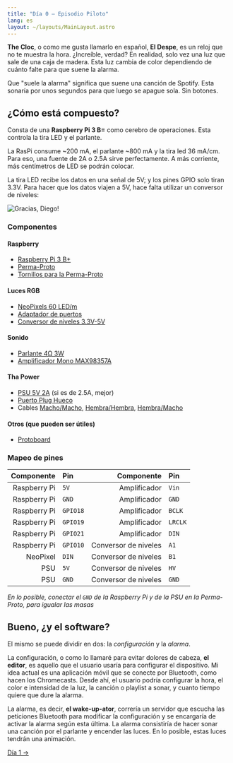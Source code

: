 ```yaml
---
title: "Día 0 — Episodio Piloto"
lang: es
layout: ~/layouts/MainLayout.astro
---
```


**The Cloc**, o como me gusta llamarlo en español, **El Despe**, es un reloj que no te muestra la hora. ¿Increíble, verdad? En realidad, solo vez una luz que sale de una caja de madera. Esta luz cambia de color dependiendo de cuánto falte para que suene la alarma.

Que "suele la alarma" significa que suene una canción de Spotify. Esta sonaría por unos segundos para que luego se apague sola. Sin botones.

## ¿Cómo está compuesto?
Consta de una **Raspberry Pi 3 B=** como cerebro de operaciones. Esta controla la tira LED y el parlante.

La RasPi consume ~200 mA, el parlante ~800 mA y la tira led 36 mA/cm. Para eso, una fuente de 2A o 2.5A sirve perfectamente. A más corriente, más centímetros de LED se podrán colocar.

La tira LED recibe los datos en una señal de 5V; y los pines GPIO solo tiran 3.3V. Para hacer que los datos viajen a 5V, hace falta utilizar un conversor de niveles:

![Gracias, Diego!](/images/docs/the-cloc/connections.png)

### Componentes
#### Raspberry
- [Raspberry Pi 3 B+](https://www.adafruit.com/product/3775)
- [Perma-Proto](https://www.adafruit.com/product/2310)
- [Tornillos para la Perma-Proto](https://www.adafruit.com/product/2336)

#### Luces RGB
- [NeoPixels 60 LED/m](https://www.adafruit.com/product/1138?length=1)
- [Adaptador de puertos](https://www.adafruit.com/product/1663)
- [Conversor de niveles 3.3V-5V](https://www.adafruit.com/product/1875)

#### Sonido
- [Parlante 4Ω 3W](https://www.adafruit.com/product/1314)
- [Amplificador Mono MAX98357A](https://www.adafruit.com/product/3006)

#### Tha Power
- [PSU 5V 2A](https://www.adafruit.com/product/276) (si es de 2.5A, mejor)
- [Puerto Plug Hueco](https://www.adafruit.com/product/368)
- Cables [Macho/Macho](https://www.adafruit.com/product/1956), [Hembra/Hembra](https://www.adafruit.com/product/1950), [Hembra/Macho](https://www.adafruit.com/product/1954)

#### Otros (que pueden ser útiles)
- [Protoboard](https://www.adafruit.com/product/239)

### Mapeo de pines
|   Componente | Pin      |           Componente | Pin     |
| -----------: | :------- | -------------------: | :------ |
| Raspberry Pi | `5V`     |         Amplificador | `Vin`   |
| Raspberry Pi | `GND`    |         Amplificador | `GND`   |
| Raspberry Pi | `GPIO18` |         Amplificador | `BCLK`  |
| Raspberry Pi | `GPIO19` |         Amplificador | `LRCLK` |
| Raspberry Pi | `GPIO21` |         Amplificador | `DIN`   |
| Raspberry Pi | `GPIO10` | Conversor de niveles | `A1`    |
|     NeoPixel | `DIN`    | Conversor de niveles | `B1`    |
|          PSU | `5V`     | Conversor de niveles | `HV`    |
|          PSU | `GND`    | Conversor de niveles | `GND`   |

*En lo posible, conectar el `GND` de la Raspberry Pi y de la PSU en la Perma-Proto, para igualar las masas*


## Bueno, ¿y el software?
El mismo se puede dividir en dos: la *configuración* y la *alarma*.

La configuración, o como lo llamaré para evitar dolores de cabeza, **el editor**, es aquello que el usuario usaría para configurar el dispositivo. Mi idea actual es una aplicación móvil que se conecte por Bluetooth, como hacen los Chromecasts. Desde ahí, el usuario podría configurar la hora, el color e intensidad de la luz, la canción o playlist a sonar, y cuanto tiempo quiere que dure la alarma.

La alarma, es decir, **el wake-up-ator**, correría un servidor que escucha las peticiones Bluetooth para modificar la configuración y se encargaría de activar la alarma según esta última. La alarma consistiría de hacer sonar una canción por el parlante y encender las luces. En lo posible, estas luces tendrán una animación.

[Día 1 &rarr;](/docs/the-cloc/dia-1)